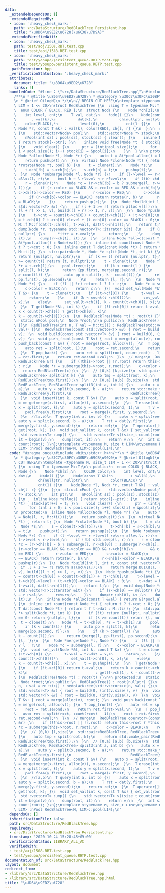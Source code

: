 ```yaml
---
data:
  _extendedDependsOn: []
  _extendedRequiredBy:
  - icon: ':heavy_check_mark:'
    path: src/DataStructure/RedBlackTree_Persistent.hpp
    title: "\u8D64\u9ED2\u6728(\u6C38\u7D9A)"
  _extendedVerifiedWith:
  - icon: ':heavy_check_mark:'
    path: test/aoj/1508.RBT.test.cpp
    title: test/aoj/1508.RBT.test.cpp
  - icon: ':heavy_check_mark:'
    path: test/yosupo/persistent_queue.RBTP.test.cpp
    title: test/yosupo/persistent_queue.RBTP.test.cpp
  _pathExtension: hpp
  _verificationStatusIcon: ':heavy_check_mark:'
  attributes:
    document_title: "\u8D64\u9ED2\u6728"
    links: []
  bundledCode: "#line 2 \"src/DataStructure/RedBlackTree.hpp\"\n#include <bits/stdc++.h>\n\
    /**\n * @title \u8D64\u9ED2\u6728\n * @category \u30C7\u30FC\u30BF\u69CB\u9020\
    \n * @brief O(logN)\n */\n\n// BEGIN CUT HERE\n\ntemplate <typename M, size_t\
    \ LIM = 1 << 20>\nstruct RedBlackTree {\n  using T = typename M::T;\n\n public:\n\
    \  enum COLOR { BLACK, RED };\n  struct Node {\n    Node *ch[2];\n    COLOR color;\n\
    \    int level, cnt;\n    T val, dat;\n    Node() {}\n    Node(const T &k)\n \
    \       : val(k),\n          dat(k),\n          ch{nullptr, nullptr},\n      \
    \    color(BLACK),\n          level(0),\n          cnt(1) {}\n    Node(Node *l,\
    \ Node *r, const T &k) : val(k), color(RED), ch{l, r} {}\n  };\n  struct nPool\
    \ {\n    std::vector<Node> pool;\n    std::vector<Node *> stock;\n    int ptr;\n\
    \    nPool(int sz) : pool(sz), stock(sz) { clear(); }\n    inline Node *alloc()\
    \ { return stock[--ptr]; }\n    inline void free(Node *t) { stock[ptr++] = t;\
    \ }\n    void clear() {\n      ptr = (int)pool.size();\n      for (int i = 0;\
    \ i < pool.size(); i++) stock[i] = &pool[i];\n    }\n  };\n\n protected:\n  inline\
    \ Node *alloc(Node *l, Node *r) {\n    auto t = &(*pool.alloc() = Node(l, r, M::ti()));\n\
    \    return pushup(t);\n  }\n  virtual Node *clone(Node *t) { return t; }\n  Node\
    \ *rotate(Node *t, bool b) {\n    t = clone(t);\n    Node *s;\n    s = clone(t->ch[!b]);\n\
    \    t->ch[!b] = s->ch[b];\n    s->ch[b] = t;\n    pushup(t);\n    return pushup(s);\n\
    \  }\n  Node *submerge(Node *l, Node *r) {\n    if (l->level == r->level) return\
    \ alloc(l, r);\n    bool b = l->level < r->level;\n    if (!b) std::swap(l, r);\n\
    \    r = clone(r);\n    Node *c = (r->ch[!b] = b ? submerge(l, r->ch[0]) : submerge(r->ch[1],\
    \ l));\n    if (r->color == BLACK && c->color == RED && c->ch[!b]\n        &&\
    \ c->ch[!b]->color == RED) {\n      r->color = RED;\n      c->color = BLACK;\n\
    \      if (r->ch[b]->color == BLACK) return rotate(r, b);\n      r->ch[b]->color\
    \ = BLACK;\n    }\n    return pushup(r);\n  }\n  Node *build(int l, int r, const\
    \ std::vector<T> &v) {\n    if (l + 1 >= r) return alloc(v[l]);\n    return merge(build(l,\
    \ (l + r) >> 1, v), build((l + r) >> 1, r, v));\n  }\n  Node *pushup(Node *t)\
    \ {\n    t->cnt = count(t->ch[0]) + count(t->ch[1]) + !t->ch[0];\n    t->level\
    \ = t->ch[0] ? t->ch[0]->level + (t->ch[0]->color == BLACK) : 0;\n    t->dat =\
    \ M::f(M::f(dat(t->ch[0]), t->val), dat(t->ch[1]));\n    return t;\n  }\n  void\
    \ dump(Node *r, typename std::vector<T>::iterator &it) {\n    if (r->ch[0] ==\
    \ nullptr) {\n      *it++ = r->val;\n      return;\n    }\n    dump(r->ch[0],\
    \ it);\n    dump(r->ch[1], it);\n  }\n  inline Node *alloc(const T &val) { return\
    \ &(*pool.alloc() = Node(val)); }\n  inline int count(const Node *t) { return\
    \ t ? t->cnt : 0; }\n  inline const T dat(const Node *t) { return t ? t->dat :\
    \ M::ti(); }\n  std::pair<Node *, Node *> split(Node *t, int k) {\n    if (!t)\
    \ return {nullptr, nullptr};\n    if (k == 0) return {nullptr, t};\n    if (k\
    \ >= count(t)) return {t, nullptr};\n    t = clone(t);\n    Node *l = t->ch[0],\
    \ *r = t->ch[1];\n    pool.free(t);\n    if (k < count(l)) {\n      auto pp =\
    \ split(l, k);\n      return {pp.first, merge(pp.second, r)};\n    }\n    if (k\
    \ > count(l)) {\n      auto pp = split(r, k - count(l));\n      return {merge(l,\
    \ pp.first), pp.second};\n    }\n    return {l, r};\n  }\n  Node *merge(Node *l,\
    \ Node *r) {\n    if (!l || !r) return l ? l : r;\n    Node *c = submerge(l, r);\n\
    \    c->color = BLACK;\n    return c;\n  }\n  void set_val(Node *&t, int k, const\
    \ T &x) {\n    t = clone(t);\n    if (!t->ch[0]) {\n      t->val = t->dat = x;\n\
    \      return;\n    }\n    if (k < count(t->ch[0]))\n      set_val(t->ch[0], k,\
    \ x);\n    else\n      set_val(t->ch[1], k - count(t->ch[0]), x);\n    t = pushup(t);\n\
    \  }\n  T get(Node *&t, int k) {\n    if (!t->ch[0]) return t->val;\n    return\
    \ k < count(t->ch[0]) ? get(t->ch[0], k)\n                               : get(t->ch[1],\
    \ k - count(t->ch[0]));\n  }\n  RedBlackTree(Node *t) : root(t) {}\n\n protected:\n\
    \  static nPool pool;\n  Node *root;\n\n public:\n  RedBlackTree() : root(nullptr)\
    \ {}\n  RedBlackTree(int n, T val = M::ti()) : RedBlackTree(std::vector<T>(n,\
    \ val)) {}\n  RedBlackTree(const std::vector<T> &v) { root = build(0, (int)v.size(),\
    \ v); }\n  void build(const std::vector<T> &v) { root = build(0, (int)v.size(),\
    \ v); }\n  void push_front(const T &v) { root = merge(alloc(v), root); }\n  void\
    \ push_back(const T &v) { root = merge(root, alloc(v)); }\n  T pop_front() {\n\
    \    auto ret = split(root, 1);\n    root = ret.second;\n    return ret.first->val;\n\
    \  }\n  T pop_back() {\n    auto ret = split(root, count(root) - 1);\n    root\
    \ = ret.first;\n    return ret.second->val;\n  }\n  // merge\n  RedBlackTree operator+(const\
    \ RedBlackTree &r) {\n    if (!this->root || !r.root) return this->root ? *this\
    \ : r;\n    Node *c = submerge(this->root, r.root);\n    c->color = BLACK;\n \
    \   return RedBlackTree(c);\n  }\n  // [0,k) [k,size)\n  std::pair<RedBlackTree,\
    \ RedBlackTree> split(int k) {\n    auto tmp = split(root, k);\n    return std::make_pair(RedBlackTree(tmp.first),\
    \ RedBlackTree(tmp.first));\n  }\n  // [0,a) [a,b) [b,size)\n  std::tuple<RedBlackTree,\
    \ RedBlackTree, RedBlackTree> split3(int a, int b) {\n    auto x = split(root,\
    \ a);\n    auto y = split(x.second, b - a);\n    return std::make_tuple(RedBlackTree(x.first),\
    \ RedBlackTree(y.first),\n                           RedBlackTree(y.second));\n\
    \  }\n  void insert(int k, const T &v) {\n    auto x = split(root, k);\n    root\
    \ = merge(merge(x.first, alloc(v)), x.second);\n  }\n  T erase(int k) {\n    auto\
    \ x = split(root, k);\n    auto y = split(x.second, 1);\n    T v = y.first->val;\n\
    \    pool.free(y.first);\n    root = merge(x.first, y.second);\n    return v;\n\
    \  }\n  //[a,b)\n  T query(int a, int b) {\n    auto x = split(root, a);\n   \
    \ auto y = split(x.second, b - a);\n    T ret = dat(y.first);\n    root = merge(x.first,\
    \ merge(y.first, y.second));\n    return ret;\n  }\n  T operator[](int k) { return\
    \ get(root, k); }\n  void set_val(int k, const T &x) { set_val(root, k, x); }\n\
    \  std::vector<T> dump() {\n    std::vector<T> v((size_t)count(root));\n    auto\
    \ it = begin(v);\n    dump(root, it);\n    return v;\n  }\n  int size() { return\
    \ count(root); }\n};\ntemplate <typename M, size_t LIM>\ntypename RedBlackTree<M,\
    \ LIM>::nPool RedBlackTree<M, LIM>::pool(LIM);\n"
  code: "#pragma once\n#include <bits/stdc++.h>\n/**\n * @title \u8D64\u9ED2\u6728\
    \n * @category \u30C7\u30FC\u30BF\u69CB\u9020\n * @brief O(logN)\n */\n\n// BEGIN\
    \ CUT HERE\n\ntemplate <typename M, size_t LIM = 1 << 20>\nstruct RedBlackTree\
    \ {\n  using T = typename M::T;\n\n public:\n  enum COLOR { BLACK, RED };\n  struct\
    \ Node {\n    Node *ch[2];\n    COLOR color;\n    int level, cnt;\n    T val,\
    \ dat;\n    Node() {}\n    Node(const T &k)\n        : val(k),\n          dat(k),\n\
    \          ch{nullptr, nullptr},\n          color(BLACK),\n          level(0),\n\
    \          cnt(1) {}\n    Node(Node *l, Node *r, const T &k) : val(k), color(RED),\
    \ ch{l, r} {}\n  };\n  struct nPool {\n    std::vector<Node> pool;\n    std::vector<Node\
    \ *> stock;\n    int ptr;\n    nPool(int sz) : pool(sz), stock(sz) { clear();\
    \ }\n    inline Node *alloc() { return stock[--ptr]; }\n    inline void free(Node\
    \ *t) { stock[ptr++] = t; }\n    void clear() {\n      ptr = (int)pool.size();\n\
    \      for (int i = 0; i < pool.size(); i++) stock[i] = &pool[i];\n    }\n  };\n\
    \n protected:\n  inline Node *alloc(Node *l, Node *r) {\n    auto t = &(*pool.alloc()\
    \ = Node(l, r, M::ti()));\n    return pushup(t);\n  }\n  virtual Node *clone(Node\
    \ *t) { return t; }\n  Node *rotate(Node *t, bool b) {\n    t = clone(t);\n  \
    \  Node *s;\n    s = clone(t->ch[!b]);\n    t->ch[!b] = s->ch[b];\n    s->ch[b]\
    \ = t;\n    pushup(t);\n    return pushup(s);\n  }\n  Node *submerge(Node *l,\
    \ Node *r) {\n    if (l->level == r->level) return alloc(l, r);\n    bool b =\
    \ l->level < r->level;\n    if (!b) std::swap(l, r);\n    r = clone(r);\n    Node\
    \ *c = (r->ch[!b] = b ? submerge(l, r->ch[0]) : submerge(r->ch[1], l));\n    if\
    \ (r->color == BLACK && c->color == RED && c->ch[!b]\n        && c->ch[!b]->color\
    \ == RED) {\n      r->color = RED;\n      c->color = BLACK;\n      if (r->ch[b]->color\
    \ == BLACK) return rotate(r, b);\n      r->ch[b]->color = BLACK;\n    }\n    return\
    \ pushup(r);\n  }\n  Node *build(int l, int r, const std::vector<T> &v) {\n  \
    \  if (l + 1 >= r) return alloc(v[l]);\n    return merge(build(l, (l + r) >> 1,\
    \ v), build((l + r) >> 1, r, v));\n  }\n  Node *pushup(Node *t) {\n    t->cnt\
    \ = count(t->ch[0]) + count(t->ch[1]) + !t->ch[0];\n    t->level = t->ch[0] ?\
    \ t->ch[0]->level + (t->ch[0]->color == BLACK) : 0;\n    t->dat = M::f(M::f(dat(t->ch[0]),\
    \ t->val), dat(t->ch[1]));\n    return t;\n  }\n  void dump(Node *r, typename\
    \ std::vector<T>::iterator &it) {\n    if (r->ch[0] == nullptr) {\n      *it++\
    \ = r->val;\n      return;\n    }\n    dump(r->ch[0], it);\n    dump(r->ch[1],\
    \ it);\n  }\n  inline Node *alloc(const T &val) { return &(*pool.alloc() = Node(val));\
    \ }\n  inline int count(const Node *t) { return t ? t->cnt : 0; }\n  inline const\
    \ T dat(const Node *t) { return t ? t->dat : M::ti(); }\n  std::pair<Node *, Node\
    \ *> split(Node *t, int k) {\n    if (!t) return {nullptr, nullptr};\n    if (k\
    \ == 0) return {nullptr, t};\n    if (k >= count(t)) return {t, nullptr};\n  \
    \  t = clone(t);\n    Node *l = t->ch[0], *r = t->ch[1];\n    pool.free(t);\n\
    \    if (k < count(l)) {\n      auto pp = split(l, k);\n      return {pp.first,\
    \ merge(pp.second, r)};\n    }\n    if (k > count(l)) {\n      auto pp = split(r,\
    \ k - count(l));\n      return {merge(l, pp.first), pp.second};\n    }\n    return\
    \ {l, r};\n  }\n  Node *merge(Node *l, Node *r) {\n    if (!l || !r) return l\
    \ ? l : r;\n    Node *c = submerge(l, r);\n    c->color = BLACK;\n    return c;\n\
    \  }\n  void set_val(Node *&t, int k, const T &x) {\n    t = clone(t);\n    if\
    \ (!t->ch[0]) {\n      t->val = t->dat = x;\n      return;\n    }\n    if (k <\
    \ count(t->ch[0]))\n      set_val(t->ch[0], k, x);\n    else\n      set_val(t->ch[1],\
    \ k - count(t->ch[0]), x);\n    t = pushup(t);\n  }\n  T get(Node *&t, int k)\
    \ {\n    if (!t->ch[0]) return t->val;\n    return k < count(t->ch[0]) ? get(t->ch[0],\
    \ k)\n                               : get(t->ch[1], k - count(t->ch[0]));\n \
    \ }\n  RedBlackTree(Node *t) : root(t) {}\n\n protected:\n  static nPool pool;\n\
    \  Node *root;\n\n public:\n  RedBlackTree() : root(nullptr) {}\n  RedBlackTree(int\
    \ n, T val = M::ti()) : RedBlackTree(std::vector<T>(n, val)) {}\n  RedBlackTree(const\
    \ std::vector<T> &v) { root = build(0, (int)v.size(), v); }\n  void build(const\
    \ std::vector<T> &v) { root = build(0, (int)v.size(), v); }\n  void push_front(const\
    \ T &v) { root = merge(alloc(v), root); }\n  void push_back(const T &v) { root\
    \ = merge(root, alloc(v)); }\n  T pop_front() {\n    auto ret = split(root, 1);\n\
    \    root = ret.second;\n    return ret.first->val;\n  }\n  T pop_back() {\n \
    \   auto ret = split(root, count(root) - 1);\n    root = ret.first;\n    return\
    \ ret.second->val;\n  }\n  // merge\n  RedBlackTree operator+(const RedBlackTree\
    \ &r) {\n    if (!this->root || !r.root) return this->root ? *this : r;\n    Node\
    \ *c = submerge(this->root, r.root);\n    c->color = BLACK;\n    return RedBlackTree(c);\n\
    \  }\n  // [0,k) [k,size)\n  std::pair<RedBlackTree, RedBlackTree> split(int k)\
    \ {\n    auto tmp = split(root, k);\n    return std::make_pair(RedBlackTree(tmp.first),\
    \ RedBlackTree(tmp.first));\n  }\n  // [0,a) [a,b) [b,size)\n  std::tuple<RedBlackTree,\
    \ RedBlackTree, RedBlackTree> split3(int a, int b) {\n    auto x = split(root,\
    \ a);\n    auto y = split(x.second, b - a);\n    return std::make_tuple(RedBlackTree(x.first),\
    \ RedBlackTree(y.first),\n                           RedBlackTree(y.second));\n\
    \  }\n  void insert(int k, const T &v) {\n    auto x = split(root, k);\n    root\
    \ = merge(merge(x.first, alloc(v)), x.second);\n  }\n  T erase(int k) {\n    auto\
    \ x = split(root, k);\n    auto y = split(x.second, 1);\n    T v = y.first->val;\n\
    \    pool.free(y.first);\n    root = merge(x.first, y.second);\n    return v;\n\
    \  }\n  //[a,b)\n  T query(int a, int b) {\n    auto x = split(root, a);\n   \
    \ auto y = split(x.second, b - a);\n    T ret = dat(y.first);\n    root = merge(x.first,\
    \ merge(y.first, y.second));\n    return ret;\n  }\n  T operator[](int k) { return\
    \ get(root, k); }\n  void set_val(int k, const T &x) { set_val(root, k, x); }\n\
    \  std::vector<T> dump() {\n    std::vector<T> v((size_t)count(root));\n    auto\
    \ it = begin(v);\n    dump(root, it);\n    return v;\n  }\n  int size() { return\
    \ count(root); }\n};\ntemplate <typename M, size_t LIM>\ntypename RedBlackTree<M,\
    \ LIM>::nPool RedBlackTree<M, LIM>::pool(LIM);\n"
  dependsOn: []
  isVerificationFile: false
  path: src/DataStructure/RedBlackTree.hpp
  requiredBy:
  - src/DataStructure/RedBlackTree_Persistent.hpp
  timestamp: '2020-10-24 15:28:45+09:00'
  verificationStatus: LIBRARY_ALL_AC
  verifiedWith:
  - test/aoj/1508.RBT.test.cpp
  - test/yosupo/persistent_queue.RBTP.test.cpp
documentation_of: src/DataStructure/RedBlackTree.hpp
layout: document
redirect_from:
- /library/src/DataStructure/RedBlackTree.hpp
- /library/src/DataStructure/RedBlackTree.hpp.html
title: "\u8D64\u9ED2\u6728"
---
```

